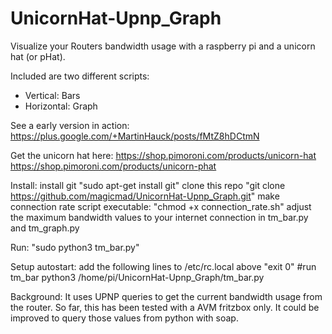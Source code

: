 # UnicornHat-Upnp_Graph
Visualize your Routers bandwidth usage with a raspberry pi and a unicorn hat (or pHat).

Included are two different scripts:
- Vertical: Bars
- Horizontal: Graph

See a early version in action:
https://plus.google.com/+MartinHauck/posts/fMtZ8hDCtmN

Get the unicorn hat here: 
https://shop.pimoroni.com/products/unicorn-hat
https://shop.pimoroni.com/products/unicorn-phat

Install:
install git "sudo apt-get install git"
clone this repo "git clone https://github.com/magicmad/UnicornHat-Upnp_Graph.git"
make connection rate script executable: "chmod +x connection_rate.sh"
adjust the maximum bandwidth values to your internet connection in tm_bar.py and tm_graph.py

Run:
"sudo python3 tm_bar.py"

Setup autostart:
add the following lines to /etc/rc.local above "exit 0"
 #run tm_bar
 python3 /home/pi/UnicornHat-Upnp_Graph/tm_bar.py

Background:
It uses UPNP queries to get the current bandwidth usage from the router.
So far, this has been tested with a AVM fritzbox only. 
It could be improved to query those values from python with soap.
